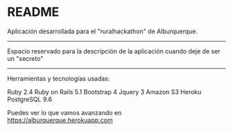 # README

Aplicación desarrollada para el "ruralhackathon" de  Alburquerque.

__________________________________________
Espacio reservado para la descripción de la aplicación cuando deje de ser un "secreto"
__________________________________________

Herramientas y tecnologías usadas:

Ruby 2.4
Ruby on Rails 5.1
Bootstrap 4
Jquery 3
Amazon S3
Heroku
PostgreSQL 9.6

Puedes ver lo que vamos avanzando en <a href="https://alburquerque.herokuapp.com">https://alburquerque.herokuapp.com</a>
